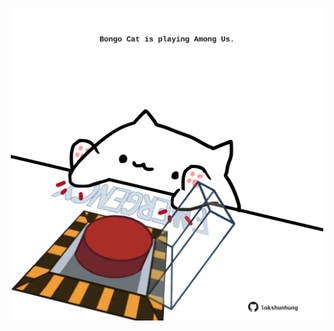 <!-- built at 16/09/2022, 18:01:44 UTC -->
<p align="center">
  <img width="500" height="500" src="./ReadmeImage.svg">
</p>
